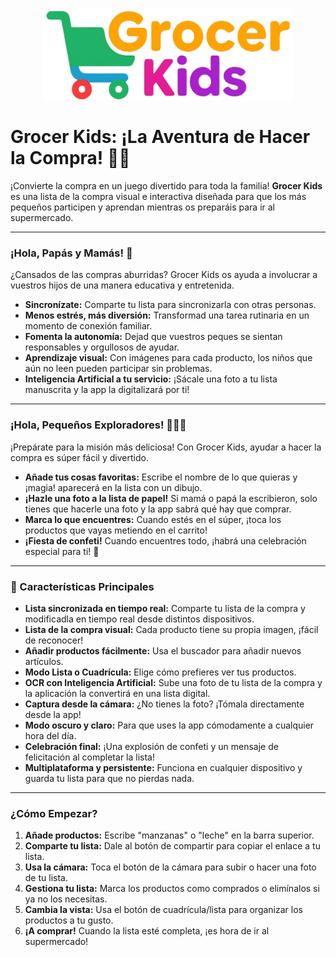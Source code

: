 <div align="center">
  <img src="/public/logo.png" alt="Grocer Kids Logo" width="400">
</div>

# Grocer Kids: ¡La Aventura de Hacer la Compra! 🛒✨

¡Convierte la compra en un juego divertido para toda la familia! **Grocer Kids** es una lista de la compra visual e interactiva diseñada para que los más pequeños participen y aprendan mientras os preparáis para ir al supermercado.

---

### ¡Hola, Papás y Mamás! 👋

¿Cansados de las compras aburridas? Grocer Kids os ayuda a involucrar a vuestros hijos de una manera educativa y entretenida.

- **Sincronízate:** Comparte tu lista para sincronizarla con otras personas.
- **Menos estrés, más diversión:** Transformad una tarea rutinaria en un momento de conexión familiar.
- **Fomenta la autonomía:** Dejad que vuestros peques se sientan responsables y orgullosos de ayudar.
- **Aprendizaje visual:** Con imágenes para cada producto, los niños que aún no leen pueden participar sin problemas.
- **Inteligencia Artificial a tu servicio:** ¡Sácale una foto a tu lista manuscrita y la app la digitalizará por ti!

---

### ¡Hola, Pequeños Exploradores! 🕵️‍♀️🍌

¡Prepárate para la misión más deliciosa! Con Grocer Kids, ayudar a hacer la compra es súper fácil y divertido.

- **Añade tus cosas favoritas:** Escribe el nombre de lo que quieras y ¡magia! aparecerá en la lista con un dibujo.
- **¡Hazle una foto a la lista de papel!** Si mamá o papá la escribieron, solo tienes que hacerle una foto y la app sabrá qué hay que comprar.
- **Marca lo que encuentres:** Cuando estés en el súper, ¡toca los productos que vayas metiendo en el carrito!
- **¡Fiesta de confeti!** Cuando encuentres todo, ¡habrá una celebración especial para ti! 🎉

---

### 🚀 Características Principales

- **Lista sincronizada en tiempo real:** Comparte tu lista de la compra y modificadla en tiempo real desde distintos dispositivos.
- **Lista de la compra visual:** Cada producto tiene su propia imagen, ¡fácil de reconocer!
- **Añadir productos fácilmente:** Usa el buscador para añadir nuevos artículos.
- **Modo Lista o Cuadrícula:** Elige cómo prefieres ver tus productos.
- **OCR con Inteligencia Artificial:** Sube una foto de tu lista de la compra y la aplicación la convertirá en una lista digital.
- **Captura desde la cámara:** ¿No tienes la foto? ¡Tómala directamente desde la app!
- **Modo oscuro y claro:** Para que uses la app cómodamente a cualquier hora del día.
- **Celebración final:** ¡Una explosión de confeti y un mensaje de felicitación al completar la lista!
- **Multiplataforma y persistente:** Funciona en cualquier dispositivo y guarda tu lista para que no pierdas nada.

---

### ¿Cómo Empezar?

1.  **Añade productos:** Escribe "manzanas" o "leche" en la barra superior.
2.  **Comparte tu lista:** Dale al botón de compartir para copiar el enlace a tu lista.
3.  **Usa la cámara:** Toca el botón de la cámara para subir o hacer una foto de tu lista.
4.  **Gestiona tu lista:** Marca los productos como comprados o elimínalos si ya no los necesitas.
5.  **Cambia la vista:** Usa el botón de cuadrícula/lista para organizar los productos a tu gusto.
6.  **¡A comprar!** Cuando la lista esté completa, ¡es hora de ir al supermercado!
